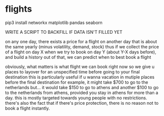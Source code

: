 # flights

pip3 install networkx matplotlib pandas seaborn

WRITE A SCRIPT TO BACKFILL IF DATA ISN'T FILLED YET

on any one day, there exists a price for a flight on another day that is about the same yearly (minus volatility, demand, stock)
thus if we collect the price of a flight on day X when we try to book on day Y (about Y-X days before), and build a history out of that, we can predict when to best book a flight

obviously, what matters is what flight we can book right now so we give u places to layover for an unspecified time before going to your final destination
this is particularly useful if u wanna vacation in mutiple places before the final destination
for example, it might take $700 to go to the netherlands but... it would take $150 to go to athens and another $100 to go to the netherlands from athens, provided you stay in athens for more than a day.
this is mostly targeted towards young people with no restrictions.
there's also the fact that if there's price protection, there is no reason not to book a flight instantly.